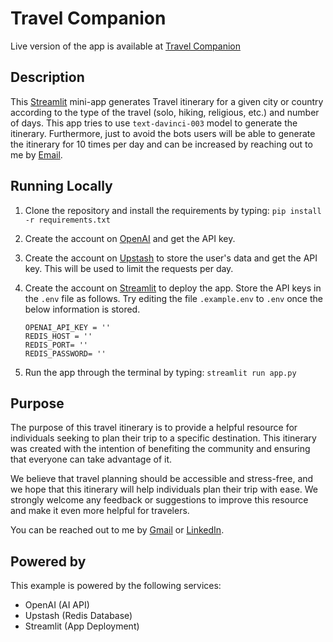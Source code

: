# Travel Companion

Live version of the app is available at [Travel Companion](travelcompanion.streamlit.app)

## Description

This [Streamlit](travelcompanion.streamlit.app) mini-app generates Travel itinerary for a given city or country according to the type of the travel (solo, hiking, religious, etc.) and number of days. This app tries to use `text-davinci-003` model to generate the itinerary. Furthermore, just to avoid the bots users will be able to generate the itinerary for 10 times per day and can be increased by reaching out to me by [Email](prayagshah07@gmail.com).

## Running Locally

1. Clone the repository and install the requirements by typing:
   `pip install -r requirements.txt`
2. Create the account on [OpenAI](https://platform.openai.com/account/api-keys) and get the API key.
3. Create the account on [Upstash](https://console.upstash.com/) to store the user's data and get the API key. This will be used to limit the requests per day.
4. Create the account on [Streamlit](https://streamlit.io/) to deploy the app.
   Store the API keys in the `.env` file as follows. Try editing the file `.example.env` to `.env` once the below information is stored. 

   ```
   OPENAI_API_KEY = ''
   REDIS_HOST = ''
   REDIS_PORT= ''
   REDIS_PASSWORD= ''
   ```

5. Run the app through the terminal by typing:
   `streamlit run app.py`

## Purpose

The purpose of this travel itinerary is to provide a helpful resource for individuals seeking to plan their trip to a specific destination. This itinerary was created with the intention of benefiting the community and ensuring that everyone can take advantage of it.

We believe that travel planning should be accessible and stress-free, and we hope that this itinerary will help individuals plan their trip with ease. We strongly welcome any feedback or suggestions to improve this resource and make it even more helpful for travelers.

You can be reached out to me by [Gmail](prayagshah07@gmail.com) or [LinkedIn](https://www.linkedin.com/in/prayag-shah/).

## Powered by

This example is powered by the following services:
* OpenAI (AI API)
* Upstash (Redis Database)
* Streamlit (App Deployment)
